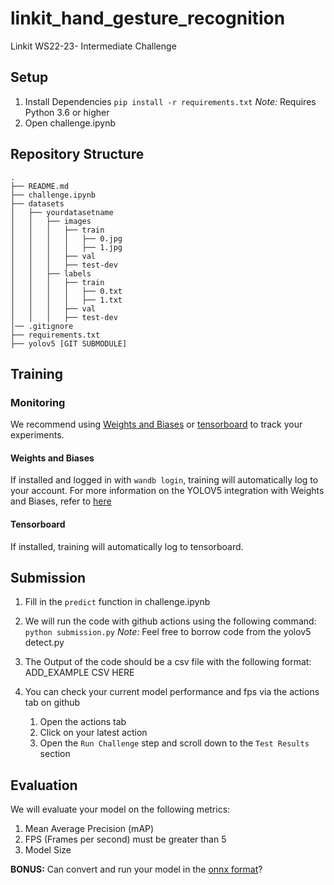 # linkit_hand_gesture_recognition
Linkit WS22-23- Intermediate Challenge 

## Setup
1. Install Dependencies
`pip install -r requirements.txt`
_Note:_ Requires Python 3.6 or higher
2. Open challenge.ipynb

## Repository Structure
```
.
├── README.md
├── challenge.ipynb
├── datasets
│   ├── yourdatasetname 
│   │   ├── images
│   │   │   ├── train
│   │   │   │   ├── 0.jpg
│   │   │   │   ├── 1.jpg
│   │   │   ├── val 
│   │   │   ├── test-dev
│   │   ├── labels
│   │   │   ├── train
│   │   │   │   ├── 0.txt
│   │   │   │   ├── 1.txt
│   │   │   ├── val 
│   │   │   ├── test-dev
│── .gitignore
├── requirements.txt
├── yolov5 [GIT SUBMODULE]
```

## Training 
### Monitoring
We recommend using [Weights and Biases](https://wandb.ai/) or [tensorboard](https://www.tensorflow.org/tensorboard) to track your experiments.
#### Weights and Biases
If installed and logged in with `wandb login`, training will automatically log to your account.
For more information on the YOLOV5 integration with Weights and Biases, refer to [here](https://docs.wandb.ai/guides/integrations/yolov5)
#### Tensorboard
If installed, training will automatically log to tensorboard.
### 

## Submission
1. Fill in the `predict` function in challenge.ipynb
2. We will run the code with github actions using the following command: 
`python submission.py`
*Note:* Feel free to borrow code from the yolov5 detect.py 

3. The Output of the code should be a csv file with the following format:
ADD_EXAMPLE CSV HERE
4. You can check your current model performance and fps via the actions tab on github
   1. Open the actions tab
   2. Click on your latest action
   3. Open the `Run Challenge` step and scroll down to the `Test Results` section
## Evaluation
We will evaluate your model on the following metrics:
1. Mean Average Precision (mAP)
2. FPS (Frames per second) must be greater than 5
3. Model Size

**BONUS:** Can convert and run your model in the [onnx format](https://onnx.ai/)?
